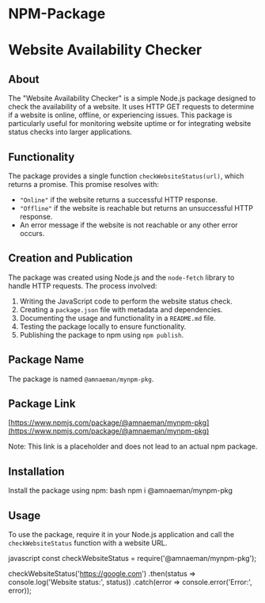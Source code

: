 ﻿# NPM-Package
# Website Availability Checker

## About
The "Website Availability Checker" is a simple Node.js package designed to check the availability of a website. It uses HTTP GET requests to determine if a website is online, offline, or experiencing issues. This package is particularly useful for monitoring website uptime or for integrating website status checks into larger applications.

## Functionality
The package provides a single function `checkWebsiteStatus(url)`, which returns a promise. This promise resolves with:
- `"Online"` if the website returns a successful HTTP response.
- `"Offline"` if the website is reachable but returns an unsuccessful HTTP response.
- An error message if the website is not reachable or any other error occurs.

## Creation and Publication
The package was created using Node.js and the `node-fetch` library to handle HTTP requests. The process involved:
1. Writing the JavaScript code to perform the website status check.
2. Creating a `package.json` file with metadata and dependencies.
3. Documenting the usage and functionality in a `README.md` file.
4. Testing the package locally to ensure functionality.
5. Publishing the package to npm using `npm publish`.

## Package Name
The package is named `@amnaeman/mynpm-pkg`.

## Package Link
[https://www.npmjs.com/package/@amnaeman/mynpm-pkg](https://www.npmjs.com/package/@amnaeman/mynpm-pkg)

Note: This link is a placeholder and does not lead to an actual npm package.

## Installation
Install the package using npm:
bash
npm i @amnaeman/mynpm-pkg


## Usage
To use the package, require it in your Node.js application and call the `checkWebsiteStatus` function with a website URL.

javascript
const checkWebsiteStatus = require('@amnaeman/mynpm-pkg');

checkWebsiteStatus('https://google.com')
    .then(status => console.log('Website status:', status))
    .catch(error => console.error('Error:', error));
